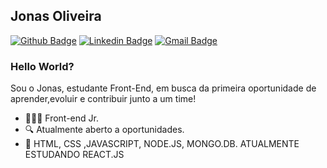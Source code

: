 ## Jonas Oliveira
[![Github Badge](https://img.shields.io/badge/-Github-000?style=flat-square&logo=Github&logoColor=white&link=https://github.com/jonasoliveira-developer)](https://github.com/jonasoliveira-developer)
[![Linkedin Badge](https://img.shields.io/badge/-LinkedIn-blue?style=flat-square&logo=Linkedin&logoColor=white&link=https://www.linkedin.com/in/jonas-santos-de-oliveira-abb55b212/)](https://www.linkedin.com/in/jonas-oliveira-abb55b212/)
[![Gmail Badge](https://img.shields.io/badge/-Gmail-c14438?style=flat-square&logo=Gmail&logoColor=white&link=mailto:jonasoliveira.webdeveloper@gmail.com)](mailto:jonasoliveira.webdeveloper@gmail.com)
### Hello World?
Sou o Jonas, estudante Front-End, em busca da primeira oportunidade de aprender,evoluir e contribuir junto a um time!
- 👨🏻‍💻 Front-end Jr.
- 🔍 Atualmente aberto a oportunidades.
- 📰 HTML, CSS ,JAVASCRIPT, NODE.JS, MONGO.DB. ATUALMENTE ESTUDANDO REACT.JS

